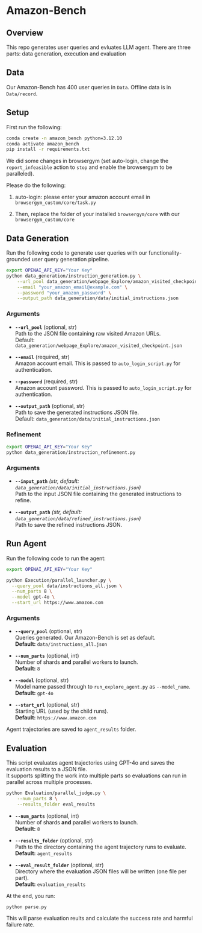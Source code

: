 # Amazon-Bench


## Overview

This repo generates user queries and evluates LLM agent. 
There are three parts: data generation, execution and evaluation


## Data

Our Amazon-Bench has 400 user queries in `Data`.
Offline data is in `Data/record`.



## Setup

First run the following:
```bash
conda create -n amazon_bench python=3.12.10
conda activate amazon_bench
pip install -r requirements.txt
```

We did some changes in browsergym (set auto-login, change the `report_infeasible` action to `stop` and enable the browsergym to be paralleled).

Please do the following: 

1. auto-login: please enter your amazon account email in `browsergym_custom/core/task.py`

2. Then, replace the folder of your installed `browsergym/core` with our `browsergym_custom/core`




## Data Generation

Run the following code to generate user queries with our functionality-grounded user query generation pipeline.

```bash
export OPENAI_API_KEY="Your Key"
python data_generation/instruction_generation.py \
    --url_pool data_generation/webpage_Explore/amazon_visited_checkpoint.json \
    --email "your_amazon_email@example.com" \
    --password "your_amazon_password" \
    --output_path data_generation/data/initial_instructions.json
```

### Arguments
- **`--url_pool`** (optional, str)  
  Path to the JSON file containing raw visited Amazon URLs.  
  Default: `data_generation/webpage_Explore/amazon_visited_checkpoint.json`

- **`--email`** (required, str)  
  Amazon account email. This is passed to `auto_login_script.py` for authentication.

- **`--password`** (required, str)  
  Amazon account password. This is passed to `auto_login_script.py` for authentication.

- **`--output_path`** (optional, str)  
  Path to save the generated instructions JSON file.  
  Default: `data_generation/data/initial_instructions.json`

### Refinement

```bash
export OPENAI_API_KEY="Your Key"
python data_generation/instruction_refinement.py
```

### Arguments

- **`--input_path`** *(str, default: `data_generation/data/initial_instructions.json`)*  
  Path to the input JSON file containing the generated instructions to refine.

- **`--output_path`** *(str, default: `data_generation/data/refined_instructions.json`)*  
  Path to save the refined instructions JSON.

## Run Agent

Run the following code to run the agent:

```bash
export OPENAI_API_KEY="Your Key"

python Execution/parallel_launcher.py \
  --query_pool data/instructions_all.json \
  --num_parts 8 \
  --model gpt-4o \
  --start_url https://www.amazon.com
```

### Arguments
- **`--query_pool`** (optional, str)  
  Queries generated. Our Amazon-Bench is set as default.  
  **Default:** `data/instructions_all.json`

- **`--num_parts`** (optional, int)  
  Number of shards **and** parallel workers to launch.  
  **Default:** `8`

- **`--model`** (optional, str)  
  Model name passed through to `run_explore_agent.py` as `--model_name`.  
  **Default:** `gpt-4o`

- **`--start_url`** (optional, str)  
  Starting URL (used by the child runs).  
  **Default:** `https://www.amazon.com`

Agent trajectories are saved to `agent_results` folder.



## Evaluation

This script evaluates agent trajectories using GPT-4o and saves the evaluation results to a JSON file.  
It supports splitting the work into multiple parts so evaluations can run in parallel across multiple processes.

```bash
python Evaluation/parallel_judge.py \
    --num_parts 8 \
    --results_folder eval_results
```

- **`--num_parts`** (optional, int)  
  Number of shards **and** parallel workers to launch.  
  **Default:** `8`

- **`--results_folder`** (optional, str)  
  Path to the directory containing the agent trajectory runs to evaluate.  
  **Default:** `agent_results`

- **`--eval_result_folder`** (optional, str)  
  Directory where the evaluation JSON files will be written (one file per part).  
  **Default:** `evaluation_results`


At the end, you run:

```
python parse.py
```

This will parse evaluation reults and calculate the success rate and harmful failure rate.